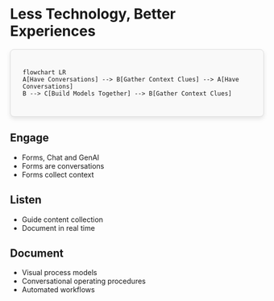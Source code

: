 # Less Technology, Better Experiences

<div class="mermaid-container align-center justify-center">
  
```mermaid
flowchart LR
A[Have Conversations] --> B[Gather Context Clues] --> A[Have Conversations]
B --> C[Build Models Together] --> B[Gather Context Clues]

```
</div>

<style scoped>
/* We are now applying the nicer visual styles to this container.
  Crucially, there is NO fixed height, so it will grow to fit the diagram.
*/
.mermaid-container {
  padding: 1.5rem;
  border: 1px solid #ddd;
  border-radius: 8px;
  background-color: #f9f9f9;
  box-shadow: 0 4px 8px rgba(0,0,0,0.1);
}
</style>

<div class="grid grid-cols-3 gap-6 mt-8">

<div class="space-y-6" v-click>

## Engage
- Forms, Chat and GenAI
- Forms are conversations
- Forms collect context

</div>

<div class="space-y-6" v-click>

## Listen
- Guide content collection
- Document in real time

</div>

<div class="space-y-6" v-click>

## Document
- Visual process models
- Conversational operating procedures
- Automated workflows

</div>

</div>